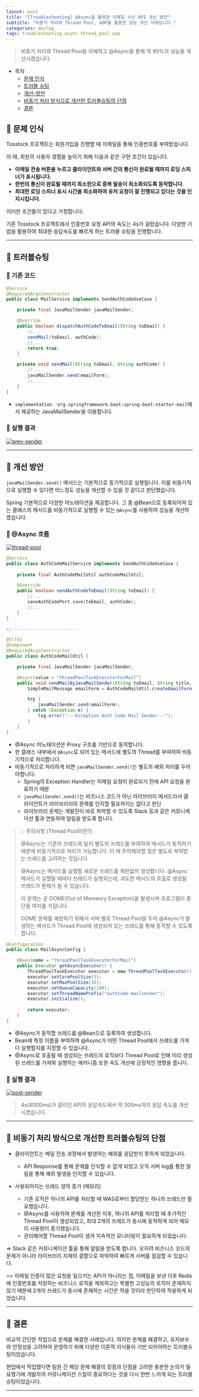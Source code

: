 ```yaml
---
layout: post
title: "[Troubleshooting] @Async을 활용한 이메일 수신 API 개선 방안"
subtitle: "비동기 처리와 Thread Pool, AOP를 활용한 성능 개선 사례입니다."
categories: devlog
tags: troubleshooting async thread_pool aop
---
```


> 비동기 처리와 Thread Pool을 이해하고 @Async를 통해 약 90%의 성능을 개선시켰습니다.

<!--more-->

- 목차
  - [문제 인식](#-문제-인식)
  - [트러블 슈팅](#-트러블슈팅)
  - [개선-방안](#-개선-방안)
  - [비동기 처리 방식으로 개선한 트러블슈팅의 단점](#-비동기-처리-방식으로-개선한-트러블슈팅의-단점)
  - [결론](#-결론)

## 🌱 문제 인식

Tosstock 프로젝트는 회원가입을 진행할 때 이메일을 통해 인증번호를 부여받습니다.

이 때, 회원의 사용자 경험을 높이기 위해 다음과 같은 구현 조건이 있습니다.

- <strong>이메일 전송 버튼을 누르고 클라이언트와 서버 간의 통신이 완료될 때까지 로딩 스피너가 표시됩니다.</strong>
- <strong>한번의 통신이 완료될 때까지 최소한으로 중복 발송이 최소화되도록 동작합니다.</strong>
- <strong>최대한 로딩 스피너 표시 시간을 최소화하여 유저 요청이 잘 진행되고 있다는 것을 인지시킵니다.</strong>

이러한 조건들이 있다고 가정합니다.

기존 Tosstock 프로젝트에서 인증번호 요청 API의 속도는 4s가 걸렸습니다. 다양한 기법을 활용하여 최대한 응답속도를 빠르게 하는 트러블 슈팅을 진행합니다.

-----

## 🌱 트러블슈팅

### 🥕 기존 코드
```java
@Service
@RequiredArgsConstructor
public class MailService implements SendAuthCodeUseCase {

    private final JavaMailSender javaMailSender;

    @Override
    public boolean dispatchAuthCodeToEmail(String toEmail) {
        //...
        sendMail(toEmail, authCode);
        //...
        return true;
    }

    private void sendMail(String toEmail, String authCode) {
        //...
        javaMailSender.send(emailForm);
        //...
    }
}
```

- `implementation 'org.springframework.boot:spring-boot-starter-mail`에서 제공하는 JavaMailSender을 이용합니다.

### 🥕 실행 결과

<a href="https://ibb.co/fHnXkLX"><img src="https://i.ibb.co/Ttbw4dw/prev-sender.png" alt="prev-sender" border="0"></a>

---

## 🌱 개선 방안

`javaMailSender.send()` 메서드는 기본적으로 동기적으로 실행됩니다. 이를 비동기적으로 실행할 수 있다면 어느정도 성능을 개선할 수 있을 것 같다고 판단했습니다.

Spring 기본적으로 다양한 어노테이션을 제공합니다. 그 중 @Bean으로 등록되어져 있는 클래스의 메서드를 비동기적으로 실행할 수 있는 `@Async`를 사용하여 성능을 개선하였습니다.

### 🥕 @Async 흐름

<a href="https://ibb.co/Kh59CG8"><img src="https://i.ibb.co/h9gKpMT/thread-pool.jpg" alt="thread-pool" border="0"></a>

```java
@Service
public class AuthCodeMailService implements SendAuthCodeUseCase {
	
    private final AuthCodeMailUtil authCodeMailUtil;

    @Override
    public boolean sendAuthCodeToEmail(String toEmail) {
        //...
        saveAuthCodePort.save(toEmail, authCode);
		//...
    }
}

//-------------------------

@Slf4j
@Component
@RequiredArgsConstructor
public class AuthCodeMailUtil {

    private final JavaMailSender javaMailSender;

    @Async(value = "threadPoolTaskExecutorForMail")
    public void sendMailByJavaMailSender(String toEmail, String title, String text) {
        SimpleMailMessage emailForm = AuthCodeMailUtil.createEmailForm(toEmail, title, text);

        try {
            javaMailSender.send(emailForm);
        } catch (Exception e) {
            log.error("---Exception Auth Code Mail Sender---");
        }
    }
}
```

- @Async 어노테이션은 Proxy 구조를 기반으로 동작합니다.
- 한 클래스 내부에서 `@Async`로 되어 있는 메서드에 별도의 Thread를 부여하여 비동기적으로 처리합니다.
- 비동기적으로 처리하게 되면 `javaMailSender.send()`는 별도의 예외 처리를 두어야합니다.
  - Spring의 Exception Handler는 이메일 요청이 완료되기 전에 API 요청을 완료하기 때문
  - `javaMailSender.send()`는 비즈니스 코드가 아닌 라이브러리 메서드라서 클라이언트가 라이브러리의 문제를 인지할 필요까지는 없다고 판단
  - 라이브러리 문제는 개발진이 바로 파악할 수 있도록 Slack 등과 같은 커뮤니케이션 툴과 연동하여 알림을 받도록 합니다.


> 💡 주의사항 (Thread Pool이란?)
> 
> @Async는 기존의 쓰레드와 달리 별도의 쓰레드를 부여하여 메서드가 동작하기 때문에 비동기적으로 처리가 가능합니다. 이 때 주의해야할 점은 별도로 부여받는 쓰레드를 고려하는 것입니다.
> 
> @Async는 메서드를 실행할 새로운 쓰레드를 제한없이 생성합니다. @Async 메서드가 실핼될 때마다 쓰레드가 실행되는데, 과도한 메서드의 호출로 생성될 쓰레드가 문제가 될 수 있습니다.
>
> 이 문제는 곧 OOME(Out of Memeory Exception)을 발생시켜 프로그램이 중단될 여지를 가집니다.
> 
> OOME 문제를 예방하기 위해서 서버 별로 Thread Pool을 두어 @Async가 발생하는 메서드가 Thread Pool에 생성되어 있는 쓰레드를 통해 동작할 수 있도록 합니다.

```java
@Configuration
public class MailAsyncConfig {

    @Bean(name = "threadPoolTaskExecutorForMail")
    public Executor getAsyncExecutor() {
        ThreadPoolTaskExecutor executor = new ThreadPoolTaskExecutor();
        executor.setCorePoolSize(5);
        executor.setMaxPoolSize(10);
        executor.setQueueCapacity(100);
        executor.setThreadNamePrefix("authcode-mailsender");
        executor.initialize();
        
        return executor;
    }
}
```

- @Async가 동작할 쓰레드를 @Bean으로 등록하여 생성합니다.
- Bean에 특정 이름을 부여하여 @Async가 어떤 Thread Pool에서 쓰레드를 가져다 실행할지를 지정할 수 있습니다.
- @Async로 호출될 때 생성되는 쓰레드의 로직보다 Thread Pool로 인해 미리 생성된 쓰레드를 가져와 실행하는 매커니즘 또한 속도 개선에 긍정적인 영향을 줍니다. 

### 🥕 실행 결과

<a href="https://ibb.co/yVN6J0b"><img src="https://i.ibb.co/fQXk7MP/post-sender.png" alt="post-sender" border="0"></a>

> 4s(4000ms)가 걸리던 API의 응답속도에서 약 300ms까지 응답 속도를 개선시켰습니다. 

---

## 🌱 비동기 처리 방식으로 개선한 트러블슈팅의 단점

- 클라이언트는 메일 전송 과정에서 발생하는 예외를 응답받지 못하게 되었습니다.
  - API Response를 통해 문제를 인식할 수 없게 되었고 오직 서버 log를 통한 알림을 통해 예외 발생을 인지할 수 있습니다.
    

- 사용되어지는 쓰레드 양의 증가 (메모리)
  - 기존 로직은 하나의 API를 처리할 때 WAS로부터 할당받는 하나의 쓰레드만 필요했습니다.
  - @Async를 사용하여 문제를 개선한 이후, 하나의 API를 처리할 때 추가적인 Thread Pool이 생성되었고, 최대 2개의 쓰레드가 동시에 동작하게 되어 메모리 사용량이 증가했습니다.
  - 관리해야할 Thread Pool이 생겨 지속적인 모니터링이 필요하게 되었습니다. 

=> Slack 같은 커뮤니케이션 툴을 통해 알림을 받도록 합니다. 오히려 비즈니스 코드의 문제가 아니라 라이브러리 자체의 결함으로 파악하여 빠르게 서버를 점검할 수 있습니다.

=> 이메일 인증이 많은 요청을 일으키는 API가 아니라는 점, 이메일을 보낸 이후 Redis에 인증번호를 저장하는 비즈니스 로직을 제외하고는 특별한 고성능의 로직이 존재하지 않기 때문에 2개의 쓰레드가 동시에 존재하는 시간은 작을 것이라 판단하여 적용하게 되었습니다.

---

## 🌱 결론

비교적 간단한 작업으로 문제를 해결한 사례입니다. 하지만 문제를 해결하고, 유지보수와 안정성을 고려하여 운영하기 위해 다양한 이론적 지식들이 기반 되어야하는 트러블슈팅이었습니다.

현업에서 작업했다면 팀원 간 해당 문제 해결의 장점과 단점을 고려한 충분한 논의가 필요했기에 개발자의 커뮤니케이션 스킬이 중요하다는 것을 다시 한번 느끼게 되는 트러블 슈팅이었습니다.

---